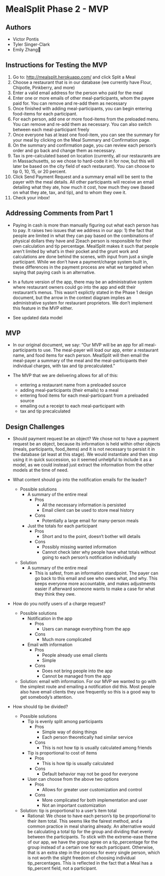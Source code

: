 MealSplit Phase 2 - MVP
=======================
Authors
-------
+ Victor Pontis
+ Tyler Singer-Clark
+ Emily Zhang

Instructions for Testing the MVP
--------------------------------

1. Go to: http://mealsplit.herokuapp.com/ and click Split a Meal
2. Choose a restaurant that is in our database (we currently have Flour, Chipotle, Pinkberry, and more)
3. Enter a valid email address for the person who paid for the meal
4. Enter one or more emails of other meal-participants, whom the payee paid for. You can remove and re-add them as necessary
5. Once finished with adding meal-participants, you can begin entering food-items for each participant. 
6. For each person, add one or more food-items from the preloaded menu. You can remove and re-add them as necessary. You can also switch between each meal-participant freely
7. Once everyone has at least one food-item, you can see the summary for your meal by clicking on the Meal Summary and Confirmation page.
8. On the summary and confirmation page, you can review each person’s order and go back and change them as necessary. 
9. Tax is pre-calculated based on location (currently, all our restaurants are in Massachusetts, so we chose to hard-code it in for now, but this will later be based on the city field of each restaurant). You can choose to tip 0, 10, 15, or 20 percent. 
10. Click Send Payment Request and a summary email will be sent to the payer with the meal details. All other participants will receive an email detailing what they ate, how much it cost, how much they owe (based on what they ate, tax, and tip), and to whom they owe it. 
11. Check your inbox!


Addressing Comments from Part 1
-------------------------------
- Paying in cash is more than manually figuring out what each person has to pay. It raises two issues that we address in our app: 1) the fact that people are limited in what they can pay based on the combinations of physical dollars they have and 2)each person is responsible for their own calculation and tip percentage. MealSplit makes it such that people aren’t limited by what’s in their pocket and the grunt work and calculations are done behind the scenes, with input from just a single participant. While we don’t have a payment/charge system built in, these differences in the payment process are what we targeted when saying that paying cash is an alternative.

- In a future version of the app, there may be an administrative system where restaurant owners could go into the app and edit their restaurant’s menus. This wasn’t explictly stated in the Phase 1 design document, but the arrow in the context diagram implies an administrative system for restaurant proprietors. We don’t implement this feature in the MVP either. 

- See updated data model

MVP
---
- In our original document, we say:
“Our MVP will be an app for all meal-participants to use. The meal-payer will load our app, enter a restaurant name, and food items for each person. MealSplit will then email the meal-payer a summary of the meal and the meal-participants their individual charges, with tax and tip precalculated.”

- The MVP that we are delivering allows for all of this:
    - entering a restaurant name from a preloaded source 
    - adding meal-participants (their emails) to a meal
    - entering food items for each meal-participant from a preloaded source
    - emailing out a receipt to each meal-participant with 
    - tax and tip precalculated
 
Design Challenges
-----------------
+ Should payment request be an object?
	We chose not to have a payment request be an object, because its information is held within other objects (meals, participants, food_items) and it is not necessary to persist it in the database (at least at this stage). We would instantiate and then stop using it in quick succession, so it seemed unhelpful to include it as a model, as we could instead just extract the information from the other models at the time of need.

+ What content should go into the notification emails for the leader?
  + Possible solutions
    + A summary of the entire meal
      + Pros
        + All the necessary information is persisted
        + Email client can be used to store meal history
      + Cons
        + Potentially a large email for many-person meals
    + Just the totals for each participant
      + Pros
        + Short and to the point, doesn’t bother will details
      + Cons
        + Possibly missing wanted information
        + Cannot check later why people have what totals without going to each person’s notification individually
  + Solution
    + A summary of the entire meal
      + This is safest, from an information standpoint. The payer can go back to this email and see who owes what, and why. This keeps everyone more accountable, and makes adjustments easier if afterward someone wants to make a case for what they think they owe.


+ How do you notify users of a charge request?
  + Possible solutions
    + Notification in the app
      + Pros 
        + Users can manage everything from the app
      + Cons
        + Much more complicated
    + Email with information
      + Pros
        + People already use email clients
        + Simple
      + Cons
        + Does not bring people into the app
        + Cannot be managed from the app
  + Solution: email with information. For our MVP we wanted to go with the simplest route and emailing a notification did this. Most people also have email clients they use frequently so this is a good way to get somebody’s attention.

+ How should tip be divided?
  + Possible solutions
    + Tip is evenly split among participants
      + Pros
        + Simple way of doing things
        + Each person theoretically had similar service
      + Cons
        + This is not how tip is usually calculated among friends
    + Tip is proportional to cost of items
      + Pros
        + This is how tip is usually calculated
      + Cons
        + Default behavior may not be good for everyone
    + User can choose from the above two options
      + Pros
        + Allows for greater user customization and control
      + Cons
        + More complicated for both implementation and user
        + Not an important customization
  + Solution: tip is proportional to a user’s item total
    + Rational: We chose to have each person’s tip be proportional to their item total. This seems like the fairest method, and a common practice in meal sharing already. An alternative would be calculating a total tip for the group and dividing that evenly between the participants.
	To stick with the extreme-ease theme of our app, we have the group agree on a tip_percentage for the group instead of a certain one for each participant. Otherwise, that is an extra step in the process for every single person, which is not worth the slight freedom of choosing individual tip_percentages.
	This is reflected in the fact that a Meal has a tip_percent field, not a participant.
